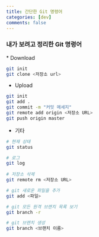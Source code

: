 ```yaml
---
title: 간단한 Git 명령어
categories: [dev]
comments: false
---
```


<h3>내가 보려고 정리한 Git 명령어</h3>
* Download

```bash
git init
git clone <저장소 url>
```
  
* Upload

```bash
git init
git add .
git commit -m "커밋 메세지"
git remote add origin <저장소 URL>
git push origin master
```      

* 기타

```bash
# 현재 상태
git status

# 로그
git log
 
# 저장소 삭제
git remote rm <저장소 URL>

# git 새로운 파일을 추가
git add <파일>

# git 모든 원격 브랜치 목록 보기
git branch -r

# git 브랜치 생성
git branch <브랜치 이름>
 ```


